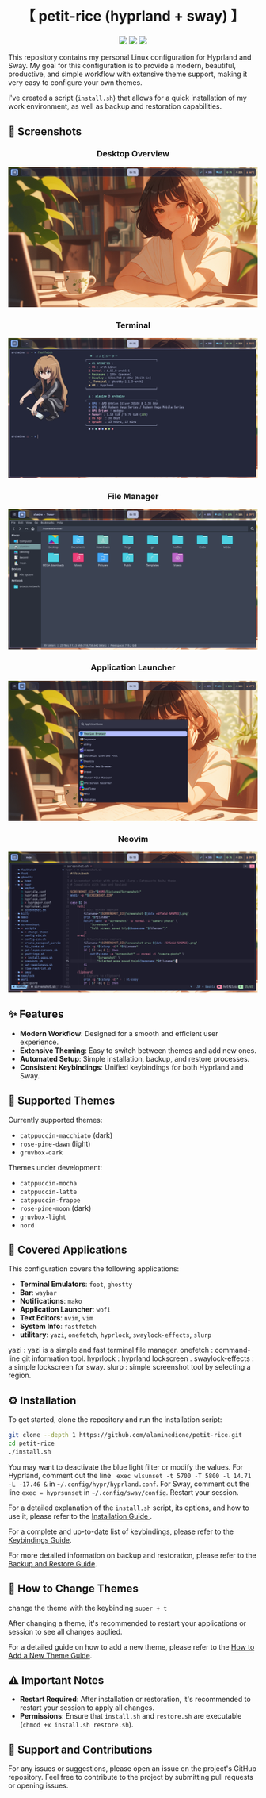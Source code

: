 <div align="center">
    <h1>【 petit-rice (hyprland + sway) 】</h1>
    <h3></h3>
</div>


<div align="center"> 

![](https://img.shields.io/github/last-commit/alaminedione/petit-rice?&style=for-the-badge&color=8ad7eb&logo=git&logoColor=D9E0EE&labelColor=1E202B)
![](https://img.shields.io/github/stars/alaminedione/petit-rice?style=for-the-badge&logo=andela&color=86dbd7&logoColor=D9E0EE&labelColor=1E202B)
![](https://img.shields.io/github/repo-size/alaminedione/petit-rice?color=86dbce&label=SIZE&logo=protondrive&style=for-the-badge&logoColor=D9E0EE&labelColor=26230e)
</div>




This repository contains my personal Linux configuration for Hyprland and Sway. My goal for this configuration is to provide a modern, beautiful, productive, and simple workflow with extensive theme support, making it very easy to configure your own themes.

I've created a script (`install.sh`) that allows for a quick installation of my work environment, as well as backup and restoration capabilities.

## 📸 Screenshots

<div align="center">

### Desktop Overview
![Desktop Screenshot](screenshoot/screenshot-20250730-045141.png)

### Terminal
![Application Launcher](screenshoot/screenshot-20250730-045152.png)

### File Manager
![Terminal View](screenshoot/screenshot-20250730-045203.png)

### Application Launcher
![Workspace](screenshoot/screenshot-20250730-045210.png)

### Neovim
![System Info](screenshoot/screenshot-20250730-045343.png)

</div>

## ✨ Features

*   **Modern Workflow**: Designed for a smooth and efficient user experience.
*   **Extensive Theming**: Easy to switch between themes and add new ones.
*   **Automated Setup**: Simple installation, backup, and restore processes.
*   **Consistent Keybindings**: Unified keybindings for both Hyprland and Sway.

## 🎨 Supported Themes

Currently supported themes:
*   `catppuccin-macchiato` (dark)
*   `rose-pine-dawn` (light)
*   `gruvbox-dark`

Themes under development:
*   `catppuccin-mocha`
*   `catppuccin-latte`
*   `catppuccin-frappe`
*   `rose-pine-moon` (dark)
*   `gruvbox-light`
*   `nord`

## 🚀 Covered Applications

This configuration covers the following applications:
*   **Terminal Emulators**: `foot`, `ghostty`
*   **Bar**: `waybar`
*   **Notifications**: `mako`
*   **Application Launcher**: `wofi`
*   **Text Editors**: `nvim`, `vim`
*   **System Info**: `fastfetch`
*   **utilitary**: `yazi`, `onefetch`, `hyprlock`, `swaylock-effects`, `slurp`

yazi : yazi is a simple and fast terminal file manager.
onefetch : command-line git information tool.
hyprlock : hyprland lockscreen .
swaylock-effects : a simple lockscreen for sway.
slurp :  simple screenshot tool by selecting a region.


## ⚙️ Installation

To get started, clone the repository and run the installation script:

```bash
git clone --depth 1 https://github.com/alaminedione/petit-rice.git
cd petit-rice
./install.sh
```

You may want to deactivate the blue light filter or modify the values.
For Hyprland, comment out the line ` exec wlsunset -t 5700 -T 5800 -l 14.71 -L -17.46 &` in `~/.config/hypr/hyprland.conf`.
For Sway, comment out the line `exec = hyprsunset` in `~/.config/sway/config`.
Restart your session.


For a detailed explanation of the `install.sh` script, its options, and how to use it, please refer to the  [Installation Guide ](docs/GUIDE_INSTALLATION.md).

For a complete and up-to-date list of keybindings, please refer to the [Keybindings Guide](docs/KEYBINDINGS.md).

For more detailed information on backup and restoration, please refer to the [Backup and Restore Guide](docs/BACKUP_AND_RESTORE.md).

## 🎨 How to Change Themes

change the theme with the keybinding `super + t`

After changing a theme, it's recommended to restart your applications or session to see all changes applied.

For a detailed guide on how to add a new theme, please refer to the [How to Add a New Theme Guide](docs/HOW_TO_ADD_THEME.md).


## ⚠️ Important Notes

*   **Restart Required**: After installation or restoration, it's recommended to restart your session to apply all changes.
*   **Permissions**: Ensure that `install.sh` and `restore.sh` are executable (`chmod +x install.sh restore.sh`).

## 🤝 Support and Contributions

For any issues or suggestions, please open an issue on the project's GitHub repository.
Feel free to contribute to the project by submitting pull requests or opening issues.

